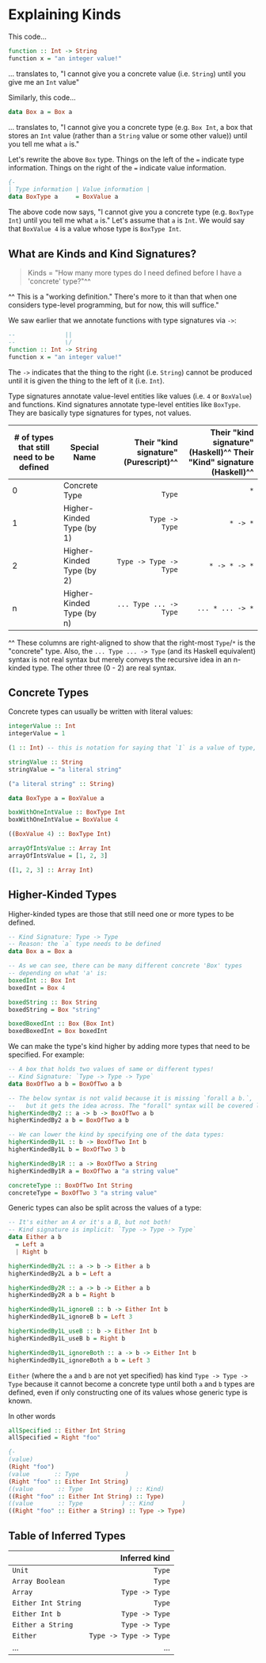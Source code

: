 # Explaining Kinds

This code...
```haskell
function :: Int -> String
function x = "an integer value!"
```
... translates to, "I cannot give you a concrete value (i.e. `String`) until you give me an `Int` value"

Similarly, this code...
```haskell
data Box a = Box a
```
... translates to, "I cannot give you a concrete type (e.g. `Box Int`, a box that stores an `Int` value (rather than a `String` value or some other value)) until you tell me what `a` is."

Let's rewrite the above `Box` type. Things on the left of the `=` indicate type information. Things on the right of the `=` indicate value information.
```haskell
{-
| Type information | Value information |                                     -}
data BoxType a     = BoxValue a
```

The above code now says, "I cannot give you a concrete type (e.g. `BoxType Int`) until you tell me what `a` is." Let's assume that `a` is `Int`. We would say that `BoxValue 4` is a value whose type is `BoxType Int`.

## What are Kinds and Kind Signatures?

> Kinds = "How many more types do I need defined before I have a 'concrete' type?"^^

^^ This is a "working definition." There's more to it than that when one considers type-level programming, but for now, this will suffice."

We saw earlier that we annotate functions with type signatures via `->`:
```haskell
--              ||
--              \/
function :: Int -> String
function x = "an integer value!"
```

The `->` indicates that the thing to the right (i.e. `String`) cannot be produced until it is given the thing to the left of it (i.e. `Int`).

Type signatures annotate value-level entities like values (i.e. `4` or `BoxValue`) and functions.
Kind signatures annotate type-level entities like `BoxType`. They are basically type signatures for types, not values.

| # of types that still need to be defined | Special Name | Their "kind signature" (Purescript)^^ | Their "kind signature" (Haskell)^^ Their "Kind" signature (Haskell)^^
| - | - | -: | -: |
| 0 | Concrete Type             | `                Type` | `          *`
| 1 | Higher-Kinded Type (by 1) | `        Type -> Type` | `     * -> *`
| 2 | Higher-Kinded Type (by 2) | `Type -> Type -> Type` | `* -> * -> *`
| n | Higher-Kinded Type (by n) | `... Type ... -> Type` | `... * ... -> *`

^^ These columns are right-aligned to show that the right-most `Type`/`*` is the "concrete" type. Also, the `... Type ... -> Type` (and its Haskell equivalent) syntax is not real syntax but merely conveys the recursive idea in an n-kinded type. The other three (0 - 2) are real syntax.

## Concrete Types

Concrete types can usually be written with literal values:
```haskell
integerValue :: Int
integerValue = 1

(1 :: Int) -- this is notation for saying that `1` is a value of type, `Int`.

stringValue :: String
stringValue = "a literal string"

("a literal string" :: String)

data BoxType a = BoxValue a

boxWithOneIntValue :: BoxType Int
boxWithOneIntValue = BoxValue 4

((BoxValue 4) :: BoxType Int)

arrayOfIntsValue :: Array Int
arrayOfIntsValue = [1, 2, 3]

([1, 2, 3] :: Array Int)
```

## Higher-Kinded Types

Higher-kinded types are those that still need one or more types to be defined.
```haskell
-- Kind Signature: Type -> Type
-- Reason: the `a` type needs to be defined
data Box a = Box a

-- As we can see, there can be many different concrete 'Box' types
-- depending on what 'a' is:
boxedInt :: Box Int
boxedInt = Box 4

boxedString :: Box String
boxedString = Box "string"

boxedBoxedInt :: Box (Box Int)
boxedBoxedInt = Box boxedInt
```
We can make the type's kind higher by adding more types that need to be specified. For example:
```haskell
-- A box that holds two values of same or different types!
-- Kind Signature: `Type -> Type -> Type`
data BoxOfTwo a b = BoxOfTwo a b

-- The below syntax is not valid because it is missing `forall a b.`,
--   but it gets the idea across. The "forall" syntax will be covered later.
higherKindedBy2 :: a -> b -> BoxOfTwo a b
higherKindedBy2 a b = BoxOfTwo a b

-- We can lower the kind by specifying one of the data types:
higherKindedBy1L :: b -> BoxOfTwo Int b
higherKindedBy1L b = BoxOfTwo 3 b

higherKindedBy1R :: a -> BoxOfTwo a String
higherKindedBy1R a = BoxOfTwo a "a string value"

concreteType :: BoxOfTwo Int String
concreteType = BoxOfTwo 3 "a string value"
```
Generic types can also be split across the values of a type:
```haskell
-- It's either an A or it's a B, but not both!
-- Kind signature is implicit: `Type -> Type -> Type`
data Either a b
  = Left a
  | Right b

higherKindedBy2L :: a -> b -> Either a b
higherKindedBy2L a b = Left a

higherKindedBy2R :: a -> b -> Either a b
higherKindedBy2R a b = Right b

higherKindedBy1L_ignoreB :: b -> Either Int b
higherKindedBy1L_ignoreB b = Left 3

higherKindedBy1L_useB :: b -> Either Int b
higherKindedBy1L_useB b = Right b

higherKindedBy1L_ignoreBoth :: a -> b -> Either Int b
higherKindedBy1L_ignoreBoth a b = Left 3
```
`Either` (where the `a` and `b` are not yet specified) has kind `Type -> Type -> Type` because it cannot become a concrete type until both `a` and `b` types are defined, even if only constructing one of its values whose generic type is known.

In other words
```haskell
allSpecified :: Either Int String
allSpecified = Right "foo"

{-
(value)                                                                       -}
(Right "foo")                                                                 {-
(value       :: Type             )                                            -}
(Right "foo" :: Either Int String)                                            {-
((value       :: Type             ) :: Kind)                                  -}
((Right "foo" :: Either Int String) :: Type)                                  {-
((value       :: Type           ) :: Kind        )                            -}
((Right "foo" :: Either a String) :: Type -> Type)
```

## Table of Inferred Types

|  | Inferred kind |
|-|-:|
|`Unit`|`Type`|
|`Array Boolean`|`Type`|
|`Array`|`Type -> Type`|
|`Either Int String` | `Type`|
|`Either Int b` | `Type -> Type`|
|`Either a String` | `Type -> Type`|
|`Either` | `Type -> Type -> Type`|
|...|...|
